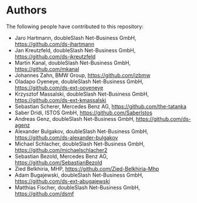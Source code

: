 # Authors

The following people have contributed to this repository:

- Jaro Hartmann, doubleSlash Net-Business GmbH, https://github.com/ds-jhartmann
- Jan Kreutzfeld, doubleSlash Net-Business GmbH, https://github.com/ds-jkreutzfeld
- Martin Kanal, doubleSlash Net-Business GmbH, https://github.com/mkanal
- Johannes Zahn, BMW Group, https://github.com/jzbmw
- Oladapo Oyeneye, doubleSlash Net-Business GmbH, https://github.com/ds-ext-ooyeneye
- Krzysztof Massalski, doubleSlash Net-Business GmbH, https://github.com/ds-ext-kmassalski
- Sebastian Scherer, Mercedes Benz AG, https://github.com/the-tatanka
- Saber Dridi, ISTOS GmbH, https://github.com/SaberIstos
- Andreas Genz, doubleSlash Net-Business GmbH, https://github.com/ds-agenz
- Alexander Bulgakov, doubleSlash Net-Business GmbH, https://github.com/ds-alexander-bulgakov
- Michael Schlacher, doubleSlash Net-Business GmbH, https://github.com/michaelschlacher2
- Sebastian Bezold, Mercedes Benz AG, https://github.com/SebastianBezold
- Zied Belkhiria, MHP, https://github.com/Zied-Belkhiria-Mhp
- Adam Bugajewski, doubleSlash Net-Business GmbH, https://github.com/ds-ext-abugajewski
- Matthias Fischer, doubleSlash Net-Business GmbH, https://github.com/dsmf

